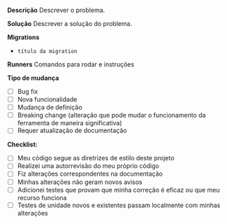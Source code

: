 **Descrição**
Descrever o problema.

**Solução**
Descrever a solução do problema.

**Migrations**
* `título da migration`

**Runners**
Comandos para rodar e instruções

**Tipo de mudança**

- [ ] Bug fix
- [ ] Nova funcionalidade
- [ ] Mudança de definição
- [ ] Breaking change (alteração que pode mudar o funcionamento da ferramenta de maneira significativa)
- [ ] Requer atualização de documentação

**Checklist:**

- [ ] Meu código segue as diretrizes de estilo deste projeto
- [ ] Realizei uma autorrevisão do meu próprio código
- [ ] Fiz alterações correspondentes na documentação
- [ ] Minhas alterações não geram novos avisos
- [ ] Adicionei testes que provam que minha correção é eficaz ou que meu recurso funciona
- [ ] Testes de unidade novos e existentes passam localmente com minhas alterações